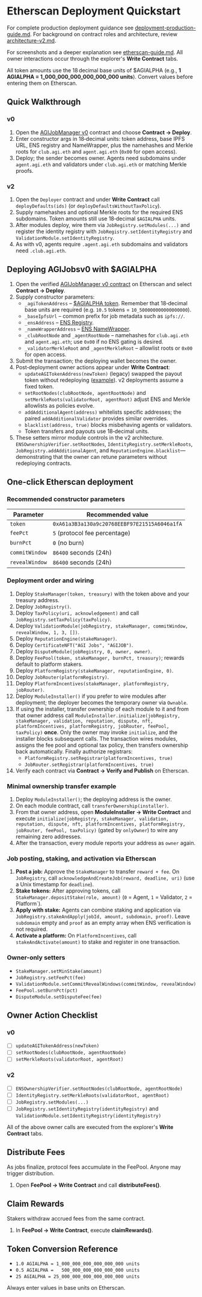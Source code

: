 # Etherscan Deployment Quickstart

For complete production deployment guidance see [deployment-production-guide.md](deployment-production-guide.md). For background on contract roles and architecture, review [architecture-v2.md](architecture-v2.md).

For screenshots and a deeper explanation see [etherscan-guide.md](etherscan-guide.md). All owner interactions occur through the explorer's **Write Contract** tabs.

All token amounts use the 18 decimal base units of $AGIALPHA (e.g., **1 AGIALPHA = 1_000_000_000_000_000_000 units**). Convert values before entering them on Etherscan.

## Quick Walkthrough

### v0

1. Open the [AGIJobManager v0](https://etherscan.io/address/0x0178b6bad606aaf908f72135b8ec32fc1d5ba477#code) contract and choose **Contract → Deploy**.
2. Enter constructor args in 18‑decimal units: token address, base IPFS URL, ENS registry and NameWrapper, plus the namehashes and Merkle roots for `club.agi.eth` and `agent.agi.eth` (`0x00` for open access).
3. Deploy; the sender becomes owner. Agents need subdomains under `agent.agi.eth` and validators under `club.agi.eth` or matching Merkle proofs.

### v2

1. Open the `Deployer` contract and under **Write Contract** call `deployDefaults(ids)` (or `deployDefaultsWithoutTaxPolicy`).
2. Supply namehashes and optional Merkle roots for the required ENS subdomains. Token amounts still use 18‑decimal `$AGIALPHA` units.
3. After modules deploy, wire them via `JobRegistry.setModules(...)` and register the identity registry with `JobRegistry.setIdentityRegistry` and `ValidationModule.setIdentityRegistry`.
4. As with v0, agents require `.agent.agi.eth` subdomains and validators need `.club.agi.eth`.

## Deploying AGIJobsv0 with $AGIALPHA

1. Open the verified
   [AGIJobManager v0 contract](https://etherscan.io/address/0x0178b6bad606aaf908f72135b8ec32fc1d5ba477#code)
   on Etherscan and select **Contract → Deploy**.
2. Supply constructor parameters:
   - `_agiTokenAddress` – [$AGIALPHA token](https://etherscan.io/token/0xA61a3B3a130a9c20768EEBF97E21515A6046a1fA).
     Remember that 18‑decimal base units are required (e.g. `10.5` tokens = `10_500000000000000000`).
   - `_baseIpfsUrl` – common prefix for job metadata such as `ipfs://`.
   - `_ensAddress` – [ENS Registry](https://etherscan.io/address/0x00000000000C2E074eC69A0dFb2997BA6C7d2e1e).
   - `_nameWrapperAddress` – [ENS NameWrapper](https://etherscan.io/address/0xD4416b13d2b3a9aBae7AcD5D6C2BbDBE25686401).
   - `_clubRootNode` and `_agentRootNode` – namehashes for `club.agi.eth` and `agent.agi.eth`; use
     `0x00` if no ENS gating is desired.
   - `_validatorMerkleRoot` and `_agentMerkleRoot` – allowlist roots or `0x00` for open access.
3. Submit the transaction; the deploying wallet becomes the owner.
4. Post‑deployment owner actions appear under **Write Contract**:
   - `updateAGITokenAddress(newToken)` (legacy) swapped the payout token without redeploying
     ([example](https://etherscan.io/tx/0x9efa2044bc0d0112f21724baacecf72719297c9db1d97e49a9281863684a668a)). v2 deployments assume a fixed token.
   - `setRootNodes(clubRootNode, agentRootNode)` and `setMerkleRoots(validatorRoot, agentRoot)` adjust
     ENS and Merkle allowlists as policies evolve.
   - `addAdditionalAgent(address)` whitelists specific addresses; the paired `addAdditionalValidator`
     provides similar overrides.
   - `blacklist(address, true)` blocks misbehaving agents or validators.
   - Token transfers and payouts use 18‑decimal units.
5. These setters mirror module controls in the v2 architecture.
   `ENSOwnershipVerifier.setRootNodes`, `IdentityRegistry.setMerkleRoots`, `JobRegistry.addAdditionalAgent`,
   and `ReputationEngine.blacklist`—demonstrating that the owner can retune parameters without redeploying contracts.

## One-click Etherscan deployment

### Recommended constructor parameters

| Parameter      | Recommended value                            |
| -------------- | -------------------------------------------- |
| `token`        | `0xA61a3B3a130a9c20768EEBF97E21515A6046a1fA` |
| `feePct`       | `5` (protocol fee percentage)                |
| `burnPct`      | `0` (no burn)                                |
| `commitWindow` | `86400` seconds (24h)                        |
| `revealWindow` | `86400` seconds (24h)                        |

### Deployment order and wiring

1. Deploy `StakeManager(token, treasury)` with the token above and your treasury address.
2. Deploy `JobRegistry()`.
3. Deploy `TaxPolicy(uri, acknowledgement)` and call `JobRegistry.setTaxPolicy(taxPolicy)`.
4. Deploy `ValidationModule(jobRegistry, stakeManager, commitWindow, revealWindow, 1, 3, [])`.
5. Deploy `ReputationEngine(stakeManager)`.
6. Deploy `CertificateNFT("AGI Jobs", "AGIJOB")`.
7. Deploy `DisputeModule(jobRegistry, 0, owner, owner)`.
8. Deploy `FeePool(token, stakeManager, burnPct, treasury)`; rewards default to platform stakers.
9. Deploy `PlatformRegistry(stakeManager, reputationEngine, 0)`.
10. Deploy `JobRouter(platformRegistry)`.
11. Deploy `PlatformIncentives(stakeManager, platformRegistry, jobRouter)`.
12. Deploy `ModuleInstaller()` if you prefer to wire modules after deployment; the deployer becomes the temporary owner via `Ownable`.
13. If using the installer, transfer ownership of each module to it and from that owner address call `ModuleInstaller.initialize(jobRegistry, stakeManager, validation, reputation, dispute, nft, platformIncentives, platformRegistry, jobRouter, feePool, taxPolicy)` **once**. Only the owner may invoke `initialize`, and the installer blocks subsequent calls. The transaction wires modules, assigns the fee pool and optional tax policy, then transfers ownership back automatically. Finally authorize registrars:
    - `PlatformRegistry.setRegistrar(platformIncentives, true)`
    - `JobRouter.setRegistrar(platformIncentives, true)`
14. Verify each contract via **Contract → Verify and Publish** on Etherscan.

### Minimal ownership transfer example

1. Deploy `ModuleInstaller()`; the deploying address is the owner.
2. On each module contract, call `transferOwnership(installer)`.
3. From that owner address, open **ModuleInstaller → Write Contract** and execute `initialize(jobRegistry, stakeManager, validation, reputation, dispute, nft, platformIncentives, platformRegistry, jobRouter, feePool, taxPolicy)` (gated by `onlyOwner`) to wire any remaining zero addresses.
4. After the transaction, every module reports your address as `owner` again.

### Job posting, staking, and activation via Etherscan

1. **Post a job:** Approve the `StakeManager` to transfer `reward + fee`. On `JobRegistry`, call `acknowledgeAndCreateJob(reward, deadline, uri)` (use a Unix timestamp for `deadline`).
2. **Stake tokens:** After approving tokens, call `StakeManager.depositStake(role, amount)` (`0` = Agent, `1` = Validator, `2` = Platform`).
3. **Apply with stake:** Agents can combine staking and application via `JobRegistry.stakeAndApply(jobId, amount, subdomain, proof)`. Leave `subdomain` empty and `proof` as an empty array when ENS verification is not required.
4. **Activate a platform:** On `PlatformIncentives`, call `stakeAndActivate(amount)` to stake and register in one transaction.

### Owner-only setters

- `StakeManager.setMinStake(amount)`
- `JobRegistry.setFeePct(fee)`
- `ValidationModule.setCommitRevealWindows(commitWindow, revealWindow)`
- `FeePool.setBurnPct(pct)`
- `DisputeModule.setDisputeFee(fee)`

## Owner Action Checklist

### v0

- [ ] `updateAGITokenAddress(newToken)`
- [ ] `setRootNodes(clubRootNode, agentRootNode)`
- [ ] `setMerkleRoots(validatorRoot, agentRoot)`

### v2

- [ ] `ENSOwnershipVerifier.setRootNodes(clubRootNode, agentRootNode)`
- [ ] `IdentityRegistry.setMerkleRoots(validatorRoot, agentRoot)`
- [ ] `JobRegistry.setModules(...)`
- [ ] `JobRegistry.setIdentityRegistry(identityRegistry)` and `ValidationModule.setIdentityRegistry(identityRegistry)`

All of the above owner calls are executed from the explorer's **Write Contract** tabs.

## Distribute Fees

As jobs finalize, protocol fees accumulate in the FeePool. Anyone may trigger distribution.

1. Open **FeePool → Write Contract** and call **distributeFees()**.

## Claim Rewards

Stakers withdraw accrued fees from the same contract.

1. In **FeePool → Write Contract**, execute **claimRewards()**.

## Token Conversion Reference

- `1.0 AGIALPHA = 1_000_000_000_000_000_000 units`
- `0.5 AGIALPHA =   500_000_000_000_000_000 units`
- `25 AGIALPHA = 25_000_000_000_000_000_000 units`

Always enter values in base units on Etherscan.
